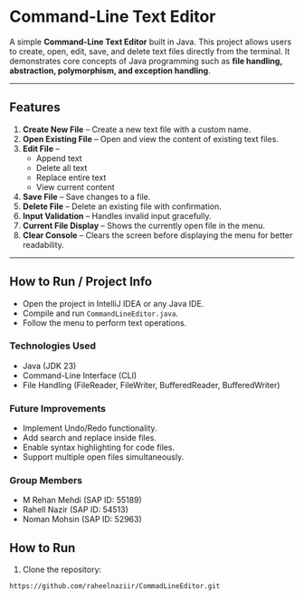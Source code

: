 # Command-Line Text Editor

A simple **Command-Line Text Editor** built in Java. This project allows users to create, open, edit, save, and delete text files directly from the terminal. It demonstrates core concepts of Java programming such as **file handling, abstraction, polymorphism, and exception handling**.

---

## Features

1. **Create New File** – Create a new text file with a custom name.  
2. **Open Existing File** – Open and view the content of existing text files.  
3. **Edit File** – 
   - Append text  
   - Delete all text  
   - Replace entire text  
   - View current content  
4. **Save File** – Save changes to a file.  
5. **Delete File** – Delete an existing file with confirmation.  
6. **Input Validation** – Handles invalid input gracefully.  
7. **Current File Display** – Shows the currently open file in the menu.  
8. **Clear Console** – Clears the screen before displaying the menu for better readability.

---

## How to Run / Project Info

- Open the project in IntelliJ IDEA or any Java IDE.  
- Compile and run `CommandLineEditor.java`.  
- Follow the menu to perform text operations.

### Technologies Used

- Java (JDK 23)  
- Command-Line Interface (CLI)  
- File Handling (FileReader, FileWriter, BufferedReader, BufferedWriter)  

### Future Improvements

- Implement Undo/Redo functionality.  
- Add search and replace inside files.  
- Enable syntax highlighting for code files.  
- Support multiple open files simultaneously.  

### Group Members

- M Rehan Mehdi (SAP ID: 55189)  
- Rahell Nazir (SAP ID: 54513)  
- Noman Mohsin (SAP ID: 52963)


## How to Run

1. Clone the repository:

```bash
https://github.com/raheelnaziir/CommadLineEditor.git


